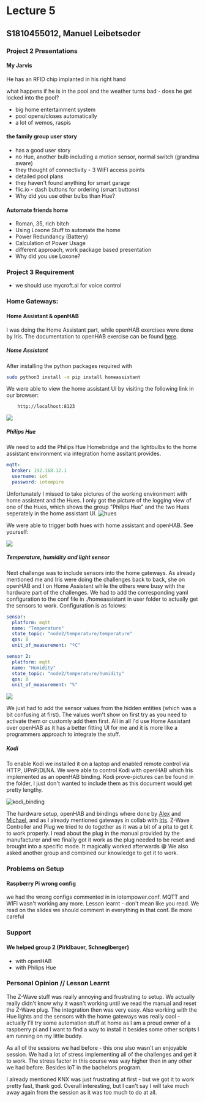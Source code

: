 # Lecture 5
## S1810455012, Manuel Leibetseder

### Project 2 Presentations

#### My Jarvis
He has an RFID chip implanted in his right hand

what happens if he is in the pool and the weather turns bad - does he get locked into the pool?

- big home entertainment system
- pool opens/closes automatically
- a lot of wemos, raspis

#### the family group user story

- has a good user story
- no Hue, another bulb including a motion sensor, normal switch (grandma aware)
- they thought of connectivity - 3 WIFI access points
- detailed pool plans
- they haven't found anything for smart garage
- flic.io - dash buttons for ordering (smart buttons)
- Why did you use other bulbs than Hue?

#### Automate friends home
- Roman, 35, rich bitch
- Using Loxone Stuff to automate the home
- Power Redundancy (Battery)
- Calculation of Power Usage
- different approach, work package based presentation
- Why did you use Loxone?


### Project 3 Requirement
- we should use mycroft.ai for voice control


### Home Gateways:
#### Home Assistant & openHAB

I was doing the Home Assistant part, while openHAB exercises were done by Iris. The documentation to openHAB exercise can be found [here](https://github.com/AdaLollA/HnB-Automation/tree/develop/1%20-%20Lecture/Lecture%20Iris/Lecture%205#openhab-experiments).

##### Home Assistant

After installing the python packages required with

```bash
sudo python3 install -m pip install homeassistant
```

We were able to view the home assistant UI by visiting the following link in our browser:
```URL
	http://localhost:8123
```

![](hass_values.png)

##### Philips Hue

We need to add the Philips Hue Homebridge and the lightbulbs to the home assistant environment via integration home assitant provides.

```yaml
mqtt:
  broker: 192.168.12.1
  username: iot
  password: iotempire
```

Unfortunately I missed to take pictures of the working environment with home assistent and the Hues. I only got the picture of the logging view of one of the Hues, which shows the group "Philips Hue" and the two Hues seperately in the home assistant UI.
![hues](hue1.png)

We were able to trigger both hues with home assistant and openHAB. See yourself:

![](hues.jpg)

##### Temperature, humidity and light sensor

Next challenge was to include sensors into the home gateways. As already mentioned me and Iris were doing the challenges back to back, she on openHAB and I on Home Assistent while the others were busy with the hardware part of the challenges. We had to add the corresponding yaml configuration to the conf file in ./homeassistant in user folder to actually get the sensors to work. Configuration is as folows:

```yaml
sensor:
  platform: mqtt
  name: "Temperature"
  state_topic: "node2/temperature/temperature"
  qos: 0
  unit_of_measurement: "ºC"

sensor 2:
  platform: mqtt
  name: "Humidity"
  state_topic: "node2/temperature/humidity"
  qos: 0
  unit_of_measurement: "%"
```

![](hass_values2.png)

We just had to add the sensor values from the hidden entities (which was a bit confusing at first). The values won't show on first try as you need to activate them or customly add them first. All in all I'd use Home Assistant over openHAB as it has a better fitting UI for me and it is more like a programmers approach to integrate the stuff.

##### Kodi

To enable Kodi we installed it on a laptop and enabled remote control via HTTP, UPnP/DLNA. We were able to control Kodi with openHAB which Iris implemented as an openHAB binding. Kodi prove-pictures can be found in the folder, I just don't wanted to include them as this document would get pretty lengthy.

![kodi_binding](kodi_binding.PNG)

The hardware setup, openHAB and bindings where done by [Alex]() and [Michael](), and as I already mentioned gateways in collab with [Iris](). Z-Wave Controller and Plug we tried to do together as it was a bit of a pita to get it to work properly. I read about the plug in the manual provided by the manufacturer and we finally got it work as the plug needed to be reset and brought into a specific mode. It magically worked afterwards 😁 We also asked another group and combined our knowledge to get it to work.

### Problems on Setup

#### Raspberry Pi wrong config

we had the wrong configs commented in in iotempower.conf. MQTT and WIFI wasn't working any more. Lesson learnt - don't mean like you read. We read on the slides we should comment in everything in that conf. Be more careful

### Support

#### We helped group 2 (Pirklbauer, Schneglberger)

- with openHAB
- with Philips Hue

### Personal Opinion // Lesson Learnt

The Z-Wave stuff was really annoying and frustrating to setup. We actually really didn't know why it wasn't working until we read the manual and reset the Z-Wave plug. The integration then was very easy. Also working with the Hue lights and the sensors with the home gateways was really cool - actually I'll try some automation stuff at home as I am a proud owner of a raspberry pi and I want to find a way to install it besides some other scripts I am running on my little buddy.

As all of the sessions we had before - this one also wasn't an enjoyable session. We had a lot of stress implementing all of the challenges and get it to work. The stress factor in this course was way higher then in any other we had before. Besides IoT in the bachelors program.

I already mentioned KNX was just frustrating at first - but we got it to work pretty fast, thank god. Overall interesting, but I can't say I will take much away again from the session as it was too much to do at all.

